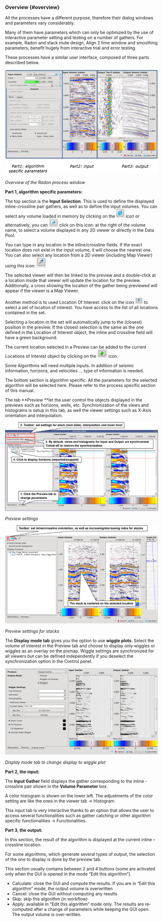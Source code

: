 ### Overview {#overview}

All the processes have a different purpose, therefore their dialog windows and parameters vary considerably.

Many of them have parameters which can only be optimized by the use of interactive parameter setting and testing on a number of gathers. For example, Radon and stack mute design, Align 2 time window and smoothing parameters, benefit hugely from interactive trial and error testing.

These processes have a similar user interface, composed of three parts described below.

![](/assets/001_Overview_of_the_Process_Window.png)

_Overview of the Radon process window_



**Part 1, algorithm specific parameters:**

The top section is the **Input Selection**. This is used to define the displayed inline-crossline pair gathers, as well as to define the input volumes. You can select any volume loaded in memory by clicking on the ![](/assets/002_Overview_of_the_Process_Window.png) icon or alternatively, you can ![](/assets/003_Overview_of_the_Process_Window.png) click on this icon: at the right of the volume name, to select a volume displayed in any 2D viewer or directly in the Data Pool.

You can type in any location in the inline/crossline fields. If the exact location does not exist in the input volume, it will choose the nearest one. You can also select any location from a 2D viewer \(including Map Viewer\) using this icon: ![](/assets/004_Overview_of_the_Process_Window.png)

The selected viewer will then be linked to the preview and a double-click at a location inside that viewer will update the location for the preview. Additionally, a cross showing the location of the gather being previewed will appear if the viewer is a Map Viewer.

Another method is to used Location Of Interest: click on the icon ![](/assets/005_Overview_of_the_Process_Window.png) to select a set of location of interest. You have access to the list of all locations contained in the set.

Selecting a location in the set will automatically jump to the \(closest\) position in the preview. If the closest selection is the same as the one defined in the Location of Interest object, the inline and crossline field will have a green background.

The current location selected in a Preview can be added to the current Locations of Interest object by clicking on the ![](/assets/006_Overview_of_the_Process_Window.png) icon.

Some Algorithms will need multiple inputs. In addition of seismic information, horizons, and velocities … type of information is needed.

The bottom section is algorithm specific. All the parameters for the selected algorithm will be selected here. Please refer to the process specific section of this manual.

The tab **Preview **let the user control the objects displayed in the previews such as horizons, wells, etc. Synchronization of the views and histograms is setup in this tab, as well the viewer settings such as X-Axis orientation and interpolation.



![](/assets/007_Overview_of_the_Process_Window.png)

_Preview settings_



![](/assets/008_Overview_of_the_Process_Window.png)

_Preview settings for stacks_



The **Display mode tab** gives you the option to use **wiggle plots**. Select the volume of interest in the Preview tab and choose to display only wiggles or wiggles as an overlay on the pixmap. Wiggle settings are synchronized for all viewers but can be defined independently if you deselect the synchronization option in the Control panel.



![](/assets/009_Overview_of_the_Process_Window.png)

_Display mode tab to change display to wiggle plot_


**Part 2, the input:**

The **Input Gather** field displays the gather corresponding to the inline - crossline pair shown in the **Volume Parameter** box. 

A color histogram is shown on the lower left. The adjustments of the color setting are like the ones in the viewer tab -> Histogram.

This input tab is very interactive thanks to an option that allows the user to access several functionalities such as gather catching or other algorithm specific functionalities -> Functionalities.


**Part 3, the output:**

In this section, the result of the algorithm is displayed at the current inline – crossline location.

For some algorithms, which generate several types of output, the selection of the one to display is done by the preview tab. 

This section usually contains between 2 and 4 buttons (some are activated only when the GUI is opened in the mode “Edit this algorithm”).

* Calculate: close the GUI and compute the results. If you are in “Edit this algorithm” mode, the output volume is overwritten
* Cancel: close the GUI without computing any results
* Skip: skip this algorithm (in workflow)
* Apply: available in “Edit this algorithm” mode only. The results are re-computed after a change of parameters while keeping the GUI open. The output volume is over-written. 




